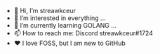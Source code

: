 - 👋 Hi, I’m streawkceur
- 👀 I’m interested in everything ...
- 🌱 I’m currently learning GOLANG ...
- 📫 How to reach me: Discord streawkceur#1724
- ❤️ I love FOSS, but I am new to GitHub
<!---
streawrov/streawrov is a ✨ special ✨ repository because its `README.md` (this file) appears on your GitHub profile.
You can click the Preview link to take a look at your changes.
--->
